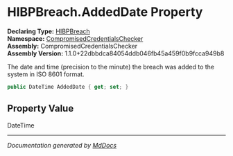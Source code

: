﻿<!--  
  <auto-generated>   
    The contents of this file were generated by a tool.  
    Changes to this file may be list if the file is regenerated  
  </auto-generated>   
-->

# HIBPBreach.AddedDate Property

**Declaring Type:** [HIBPBreach](../index.md)  
**Namespace:** [CompromisedCredentialsChecker](../../index.md)  
**Assembly:** CompromisedCredentialsChecker  
**Assembly Version:** 1.1.0+22dbbdca84054ddb046fb45a459f0b9fcca949b8

The date and time (precision to the minute) the breach was added to the system in ISO 8601 format.

```csharp
public DateTime AddedDate { get; set; }
```

## Property Value

DateTime

___

*Documentation generated by [MdDocs](https://github.com/ap0llo/mddocs)*
